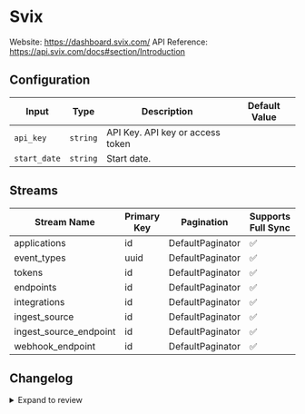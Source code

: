 # Svix
Website: https://dashboard.svix.com/
API Reference: https://api.svix.com/docs#section/Introduction

## Configuration

| Input | Type | Description | Default Value |
|-------|------|-------------|---------------|
| `api_key` | `string` | API Key. API key or access token |  |
| `start_date` | `string` | Start date.  |  |

## Streams
| Stream Name | Primary Key | Pagination | Supports Full Sync | Supports Incremental |
|-------------|-------------|------------|---------------------|----------------------|
| applications | id | DefaultPaginator | ✅ |  ✅  |
| event_types | uuid | DefaultPaginator | ✅ |  ✅  |
| tokens | id | DefaultPaginator | ✅ |  ✅  |
| endpoints | id | DefaultPaginator | ✅ |  ✅  |
| integrations | id | DefaultPaginator | ✅ |  ✅  |
| ingest_source | id | DefaultPaginator | ✅ |  ✅  |
| ingest_source_endpoint | id | DefaultPaginator | ✅ |  ✅  |
| webhook_endpoint | id | DefaultPaginator | ✅ |  ✅  |

## Changelog

<details>
  <summary>Expand to review</summary>

| Version          | Date              | Pull Request | Subject        |
|------------------|-------------------|--------------|----------------|
| 0.0.1 | 2025-04-06 | [57495](https://github.com/airbytehq/airbyte/pull/57495) | Initial release by [@btkcodedev](https://github.com/btkcodedev) via Connector Builder |

</details>
